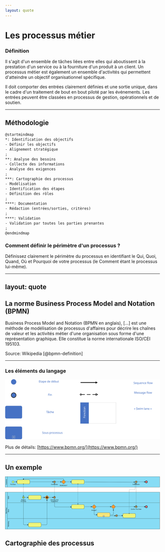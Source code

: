 ```yaml
---
layout: quote
---
```


# Les processus métier
### Définition

Il s'agit d'un ensemble de tâches liées entre elles qui aboutissent à la prestation d'un service ou à la fourniture d'un produit à un client. Un processus métier est également un ensemble d'activités qui permettent d'atteindre un objectif organisationnel spécifique. 

Il doit comporter des entrées clairement définies et une sortie unique, dans le cadre d'un traitement de bout en bout piloté par les événements. Les entrées peuvent être classées en processus de gestion, opérationnels et de soutien.

---

## Méthodologie

```plantuml
@startmindmap
*: Identification des objectifs
- Définir les objectifs
- Alignement stratégique
;
**: Analyse des besoins
- Collecte des informations
- Analyse des exigences
;
***: Cartographie des processus
- Modélisation
- Identification des étapes
- Définition des rôles
;
****: Documentation
- Rédaction (entrées/sorties, critères)
;
****: Validation
- Validation par toutes les parties prenantes
;
@endmindmap
```

<!-- 
1. Identification des Objectifs
Définir les objectifs : Clarifiez les objectifs du processus métier. Que souhaitez-vous accomplir ? Quels sont les résultats attendus ?
Alignement stratégique : Assurez-vous que les objectifs du processus sont alignés avec les objectifs stratégiques de l'organisation.
2. Analyse des Besoins
Collecte des informations : Recueillez des informations auprès des parties prenantes, y compris les utilisateurs finaux, les managers et les experts métier.
Analyse des exigences : Identifiez les exigences fonctionnelles et non fonctionnelles du processus.
3. Cartographie du Processus
Modélisation : Utilisez des outils de modélisation comme BPMN (Business Process Model and Notation) pour créer une représentation visuelle du processus.
Identification des étapes : Décomposez le processus en étapes ou activités distinctes.
Définition des rôles : Identifiez les rôles et les responsabilités de chaque acteur impliqué dans le processus.
4. Documentation
Rédaction des procédures : Documentez chaque étape du processus, y compris les entrées, les sorties, les critères de performance et les points de contrôle.
Création de manuels : Préparez des manuels ou des guides pour les utilisateurs finaux et les gestionnaires de processus.
-->

### Comment définir le périmètre d'un processus ?

Définissez clairement le périmètre du processus en identifiant le Qui, Quoi, Quand, Où et Pourquoi de votre processus (le Comment étant le processus lui-même).

---
layout: quote
---

## La norme Business Process Model and Notation (BPMN)

Business Process Model and Notation (BPMN en anglais), [...] est une méthode de modélisation de processus d'affaires pour décrire les chaînes de valeur et les activités métier d'une organisation sous forme d'une représentation graphique. Elle constitue la norme internationale ISO/CEI 195103. 

Source: Wikipedia [@bpmn-definition]

--- 

### Les éléments du langage

![](/bpmn_basics.svg)


Plus de détails: [https://www.bpmn.org/](https://www.bpmn.org/)

<!-- 
En BPMN (Business Process Model and Notation), les concepts de "message" et de "sequence flow" sont utilisés pour représenter différentes formes de communication et de flux dans un processus métier. Voici les différences principales entre un message et un sequence flow :

### Message
- **Définition** : Un message représente la communication entre deux entités distinctes, généralement entre deux pools différents dans un diagramme BPMN.
- **Utilisation** : Les messages sont utilisés pour modéliser l'échange d'informations entre différents participants ou systèmes. Par exemple, l'envoi d'un email, une requête HTTP, ou un appel téléphonique.
- **Représentation** : Les messages sont représentés par une ligne en pointillés avec un cercle ouvert à une extrémité et une flèche à l'autre, souvent accompagnée d'une icône d'enveloppe.
- **Contexte** : Les messages traversent les frontières des pools, indiquant une interaction entre différents acteurs ou systèmes.

### Sequence Flow
- **Définition** : Un sequence flow représente l'ordre d'exécution des activités au sein d'un même pool ou processus.
- **Utilisation** : Les sequence flows sont utilisés pour modéliser la progression logique des tâches, événements et décisions dans un processus. Ils montrent comment une activité suit une autre.
- **Représentation** : Les sequence flows sont représentés par une ligne continue avec une flèche à une extrémité.
- **Contexte** : Les sequence flows ne traversent pas les frontières des pools. Ils sont utilisés pour montrer la séquence des activités à l'intérieur d'un même pool.

### Exemple Visuel
- **Message** : 
  - Pool A envoie un message à Pool B.
  - Représenté par une ligne en pointillés avec une enveloppe.
- **Sequence Flow** : 
  - Activité 1 est suivie par Activité 2 dans le même pool.
  - Représenté par une ligne continue avec une flèche.

### Résumé
- **Message** : Communication entre différents participants (pools).
- **Sequence Flow** : Ordre d'exécution des activités au sein d'un même participant (pool).

Ces distinctions sont essentielles pour modéliser correctement les processus métier et comprendre les interactions et les flux de travail dans un diagramme BPMN.
-->

--- 

## Un exemple

![](/Example_Web-Shop.svg)


## Cartographie des processus


